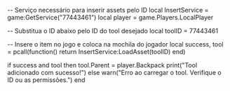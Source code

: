 -- Serviço necessário para inserir assets pelo ID
local InsertService = game:GetService("77443461")
local player = game.Players.LocalPlayer

-- Substitua o ID abaixo pelo ID do tool desejado
local toolID = 77443461

-- Insere o item no jogo e coloca na mochila do jogador
local success, tool = pcall(function()
    return InsertService:LoadAsset(toolID)
end)

if success and tool then
    tool.Parent = player.Backpack
    print("Tool adicionado com sucesso!")
else
    warn("Erro ao carregar o tool. Verifique o ID ou as permissões.")
end
